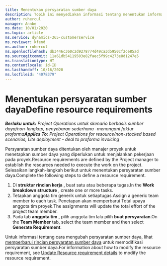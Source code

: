 ```yaml
---
title: Menentukan persyaratan sumber daya
description: Topik ini menyediakan informasi tentang menentukan informasi persyaratan sumber daya.
author: ruhercul
manager: Annbe
ms.date: 10/01/2020
ms.topic: article
ms.service: dynamics-365-customerservice
ms.reviewer: kfend
ms.author: ruhercul
ms.openlocfilehash: db3446c360c2d9278774d49ca3d5950cf2ce85ad
ms.sourcegitcommit: 11a61db54119503e82faec5f99c4273e8d1247e5
ms.translationtype: HT
ms.contentlocale: id-ID
ms.lasthandoff: 10/16/2020
ms.locfileid: "4078379"
---
```

# <a name="define-resource-requirements"></a><span data-ttu-id="4d1aa-103">Menentukan persyaratan sumber daya</span><span class="sxs-lookup"><span data-stu-id="4d1aa-103">Define resource requirements</span></span>

<span data-ttu-id="4d1aa-104">_**Berlaku untuk:** Project Operations untuk skenario berbasis sumber daya/non-lengkap, penyebaran sederhana -menangani faktur proforma_</span><span class="sxs-lookup"><span data-stu-id="4d1aa-104">_**Applies To:** Project Operations for resource/non-stocked based scenarios, Lite deployment - deal to proforma invoicing_</span></span>

<span data-ttu-id="4d1aa-105">Persyaratan sumber daya ditentukan oleh manajer proyek untuk menetapkan sumber daya yang diperlukan untuk menjalankan pekerjaan pada proyek.</span><span class="sxs-lookup"><span data-stu-id="4d1aa-105">Resource requirements are defined by the Project manager to establish the resources needed to execute the work on the project.</span></span> <span data-ttu-id="4d1aa-106">Selesaikan langkah-langkah berikut untuk menentukan persyaratan sumber daya.</span><span class="sxs-lookup"><span data-stu-id="4d1aa-106">Complete the following steps to define a resource requirement.</span></span>

1.  <span data-ttu-id="4d1aa-107">Di **struktur rincian kerja** , buat satu atau beberapa tugas.</span><span class="sxs-lookup"><span data-stu-id="4d1aa-107">In the **Work breakdown structure** , create one or more tasks.</span></span>
2.  <span data-ttu-id="4d1aa-108">Tetapkan anggota tim generik untuk setiaptugas.</span><span class="sxs-lookup"><span data-stu-id="4d1aa-108">Assign a generic team member to each task.</span></span> <span data-ttu-id="4d1aa-109">Penetapan akan memperbarui Total upaya anggota tim proyek.</span><span class="sxs-lookup"><span data-stu-id="4d1aa-109">The assignments will update the total effort of the project team member.</span></span>
3.  <span data-ttu-id="4d1aa-110">Pada tab **anggota tim** , pilih anggota tim lalu pilih **buat persyaratan**.</span><span class="sxs-lookup"><span data-stu-id="4d1aa-110">On the **Team Member** tab, select the team member and then select **Generate Requirement**.</span></span>

<span data-ttu-id="4d1aa-111">Untuk informasi tentang cara mengubah persyaratan sumber daya, lihat [memperbarui rincian persyaratan sumber daya](define-resource-requirements.md) untuk memodifikasi persyaratan sumber daya.</span><span class="sxs-lookup"><span data-stu-id="4d1aa-111">For information about how to modify the resource requirement, see [Update Resource requirement details](define-resource-requirements.md) to modify the resource requirement.</span></span>